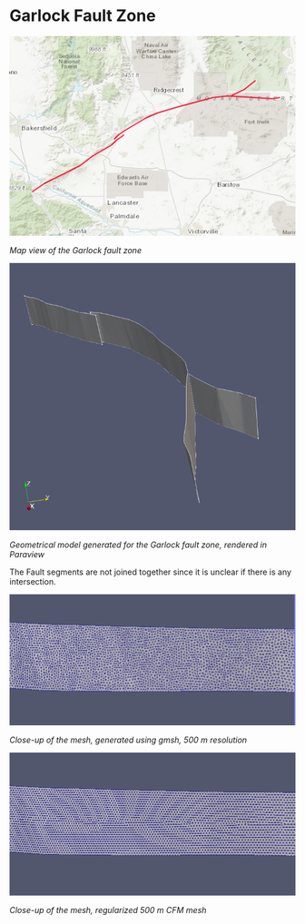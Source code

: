 # Garlock Fault Zone

![](figures/map.png)

*Map view of the Garlock fault zone*


![](figures/geo.png)

*Geometrical model generated for the Garlock fault zone, rendered in Paraview*

The Fault segments are not joined together since it is unclear if there is any
intersection.

![](figures/gmsh.png)

*Close-up of the mesh, generated using gmsh, 500 m resolution*

![](figures/cfm.png)

*Close-up of the mesh, regularized 500 m  CFM mesh*




